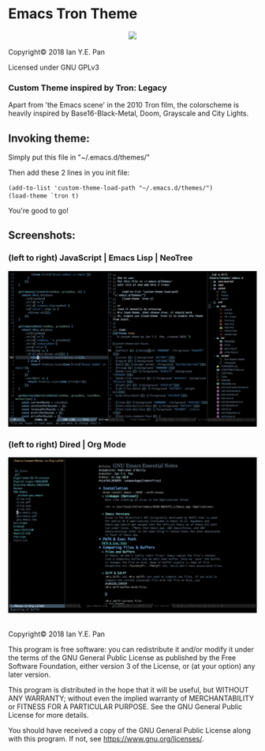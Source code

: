 # Emacs Tron Theme

<p align="center">
  <img src="https://upload.wikimedia.org/wikipedia/commons/thumb/0/08/EmacsIcon.svg/120px-EmacsIcon.svg.png" />
</p>


Copyright© 2018 Ian Y.E. Pan

Licensed under GNU GPLv3

### Custom Theme inspired by Tron: Legacy

Apart from 'the Emacs scene' in the 2010 Tron film, the colorscheme is
heavily inspired by Base16-Black-Metal, Doom, Grayscale and City Lights.


## Invoking theme:

Simply put this file in "~/.emacs.d/themes/"

Then add these 2 lines in you init file:

    (add-to-list 'custom-theme-load-path "~/.emacs.d/themes/")
    (load-theme `tron t)

You're good to go!

## Screenshots:
### (left to right) JavaScript | Emacs Lisp | NeoTree
<img src="./screenshot1.png" width=900>

<br>

### (left to right) Dired | Org Mode

<img src="./screenshot1-1.png" width=900>



<br>
<br>



Copyright© 2018 Ian Y.E. Pan

This program is free software: you can redistribute it and/or modify
it under the terms of the GNU General Public License as published by
the Free Software Foundation, either version 3 of the License, or
(at your option) any later version.

This program is distributed in the hope that it will be useful,
but WITHOUT ANY WARRANTY; without even the implied warranty of
MERCHANTABILITY or FITNESS FOR A PARTICULAR PURPOSE.  See the
GNU General Public License for more details.

You should have received a copy of the GNU General Public License
along with this program.  If not, see <https://www.gnu.org/licenses/>.

